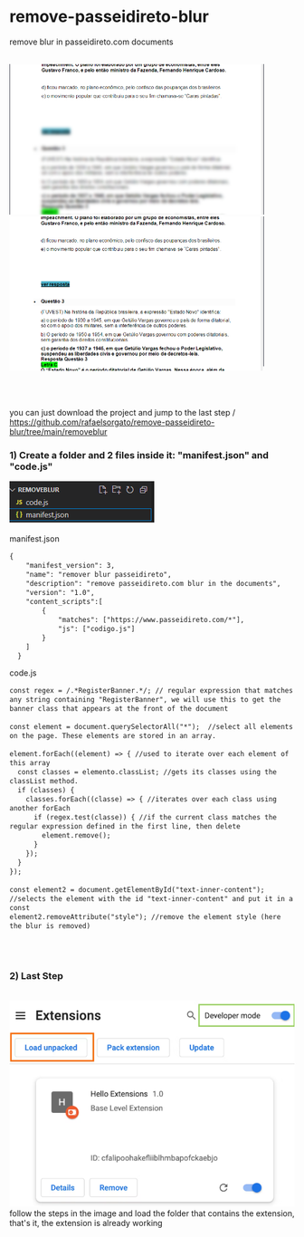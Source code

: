 # remove-passeidireto-blur
remove blur in passeidireto.com documents
<br>
<br>


<img style="width:450px" src="https://github.com/rafaelsorgato/remove-passeidireto-blur/blob/main/images/com.png"><img style="width:450px" src="https://github.com/rafaelsorgato/remove-passeidireto-blur/blob/main/images/sem.png">

<br>
<br>

you can just download the project and jump to the last step / https://github.com/rafaelsorgato/remove-passeidireto-blur/tree/main/removeblur
<br>

<h3> 1) Create a folder and 2 files inside it: "manifest.json" and "code.js"</h3>
<img src="https://github.com/rafaelsorgato/remove-passeidireto-blur/blob/main/images/folder.png">
<br>
<br>
manifest.json

```
{
    "manifest_version": 3,
    "name": "remover blur passeidireto",
    "description": "remove passeidireto.com blur in the documents",
    "version": "1.0",
    "content_scripts":[
        {
            "matches": ["https://www.passeidireto.com/*"],
            "js": ["codigo.js"]
        }
    ]
  }
```

code.js

```
const regex = /.*RegisterBanner.*/; // regular expression that matches any string containing "RegisterBanner", we will use this to get the banner class that appears at the front of the document

const element = document.querySelectorAll("*");  //select all elements on the page. These elements are stored in an array.

element.forEach((element) => { //used to iterate over each element of this array
  const classes = elemento.classList; //gets its classes using the classList method.
  if (classes) {
    classes.forEach((classe) => { //iterates over each class using another forEach
      if (regex.test(classe)) { //if the current class matches the regular expression defined in the first line, then delete
        element.remove();
      }
    });
  }
});

const element2 = document.getElementById("text-inner-content"); //selects the element with the id "text-inner-content" and put it in a const
element2.removeAttribute("style"); //remove the element style (here the blur is removed)
```

<br>
<br>
<h3>2) Last Step</h3>
<br>
<img src="https://github.com/rafaelsorgato/remove-passeidireto-blur/blob/main/images/extension.png">
follow the steps in the image and load the folder that contains the extension, that's it, the extension is already working
